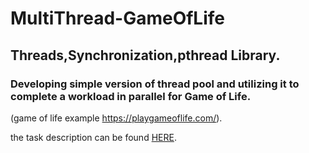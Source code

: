 # MultiThread-GameOfLife
## Threads,Synchronization,pthread Library.
### Developing simple version of thread pool and utilizing it to complete a workload in parallel for Game of Life.
(game of life example https://playgameoflife.com/).

the task description can be found [HERE](https://github.com/abir006/MultiThread-GameOfLife/blob/7207e170148d3830c0ed9a6edafdb8476553c081/The%20Task.pdf).

